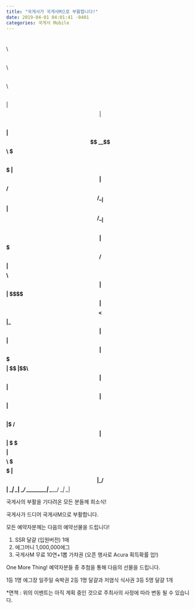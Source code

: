 ```yaml
---
title: "국게사가 국게사M으로 부활합니다!"
date: 2019-04-01 04:01:41 -0401
categories: 국게사 Mobile
---
```


$$\   $$\  $$$$$$\  $$\        $$$$$$\              $$\      $$\ 
$$ | $$  |$$  __$$\ $$ |      $$  __$$\             $$$\    $$$ |
$$ |$$  / $$ /  \__|$$ |      $$ /  \__|            $$$$\  $$$$ |
$$$$$  /  $$ |$$$$\ $$ |      $$ |                  $$\$$\$$ $$ |
$$  $$<   $$ |\_$$ |$$ |      $$ |                  $$ \$$$  $$ |
$$ |\$$\  $$ |  $$ |$$ |      $$ |  $$\             $$ |\$  /$$ |
$$ | \$$\ \$$$$$$  |$$$$$$$$\ \$$$$$$  |            $$ | \_/ $$ |
\__|  \__| \______/ \________| \______/             \__|     \__|
                                                                 
                                     

국게사의 부활을 기다려온 모든 분들께 희소식! <p>
국게사가 드디어 국게사M으로 부활합니다.

모든 예약자분께는 다음의 예약선물을 드립니다!

1) SSR 달걀 (입원버전) 1매
2) 에그머니 1,000,000에그
3) 국게사M 무료 10연+1뽑 가챠권 (오픈 행사로 Acura 획득확률 업!)

One More Thing!
예약자분들 중 추첨을 통해 다음의 선물을 드립니다.

1등 1명 에그장 일주일 숙박권
2등 1명 달걀과 저염식 식사권
3등 5명 달걀 1개

*면책 : 위의 이벤트는 아직 계획 중인 것으로 주최사의 사정에 따라 변동 될 수 있습니다.

